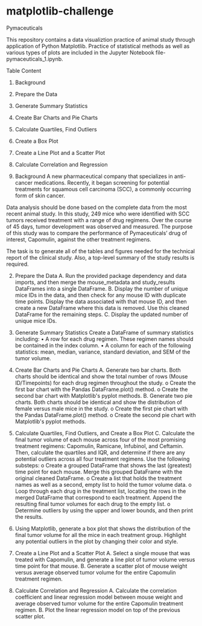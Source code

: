 # matplotlib-challenge
Pymaceuticals

This repository contains a data visualiztion practice of animal study through application of Python Matplotlib. Practice of statistical methods as well as various types of plots are included in the Jupyter Notebook file-pymaceuticals_1.ipynb.

Table Content
1. Background
2. Prepare the Data
3. Generate Summary Statistics
4. Create Bar Charts and Pie Charts
5. Calculate Quartiles, Find Outliers
6. Create a Box Plot
7. Create a Line Plot and a Scatter Plot
8. Calculate Correlation and Regression









1. Background
A new pharmaceutical company that specializes in anti-cancer medications. Recently, it began screening for potential treatments for squamous cell carcinoma (SCC), a commonly occurring form of skin cancer.

Data analysis should be done based on the complete data from the most recent animal study. In this study, 249 mice who were identified with SCC tumors received treatment with a range of drug regimens. Over the course of 45 days, tumor development was observed and measured. The purpose of this study was to compare the performance of Pymaceuticals’ drug of interest, Capomulin, against the other treatment regimens.

The task is to generate all of the tables and figures needed for the technical report of the clinical study. Also, a top-level summary of the study results is required.

2. Prepare the Data
A.	Run the provided package dependency and data imports, and then merge the mouse_metadata and study_results DataFrames into a single DataFrame.
B. Display the number of unique mice IDs in the data, and then check for any mouse ID with duplicate time points. Display the data associated with that mouse ID, and then create a new DataFrame where this data is removed. Use this cleaned DataFrame for the remaining steps.
C. Display the updated number of unique mice IDs.

3. Generate Summary Statistics
Create a DataFrame of summary statistics including:
•	A row for each drug regimen. These regimen names should be contained in the index column.
•	A column for each of the following statistics: mean, median, variance, standard deviation, and SEM of the tumor volume.

4. Create Bar Charts and Pie Charts
A.	Generate two bar charts. Both charts should be identical and show the total number of rows (Mouse ID/Timepoints) for each drug regimen throughout the study.
o	Create the first bar chart with the Pandas DataFrame.plot() method.
o	Create the second bar chart with Matplotlib's pyplot methods.
B.	Generate two pie charts. Both charts should be identical and show the distribution of female versus male mice in the study.
o	Create the first pie chart with the Pandas DataFrame.plot() method.
o	Create the second pie chart with Matplotlib's pyplot methods.
5. Calculate Quartiles, Find Outliers, and Create a Box Plot
C.	Calculate the final tumor volume of each mouse across four of the most promising treatment regimens: Capomulin, Ramicane, Infubinol, and Ceftamin. Then, calculate the quartiles and IQR, and determine if there are any potential outliers across all four treatment regimens. Use the following substeps:
o	Create a grouped DataFrame that shows the last (greatest) time point for each mouse. Merge this grouped DataFrame with the original cleaned DataFrame.
o	Create a list that holds the treatment names as well as a second, empty list to hold the tumor volume data.
o	Loop through each drug in the treatment list, locating the rows in the merged DataFrame that correspond to each treatment. Append the resulting final tumor volumes for each drug to the empty list.
o	Determine outliers by using the upper and lower bounds, and then print the results.
6. Using Matplotlib, generate a box plot that shows the distribution of the final tumor volume for all the mice in each treatment group. Highlight any potential outliers in the plot by changing their color and style.

7. Create a Line Plot and a Scatter Plot
A.	Select a single mouse that was treated with Capomulin, and generate a line plot of tumor volume versus time point for that mouse.
B.	Generate a scatter plot of mouse weight versus average observed tumor volume for the entire Capomulin treatment regimen.

8. Calculate Correlation and Regression
A.	Calculate the correlation coefficient and linear regression model between mouse weight and average observed tumor volume for the entire Capomulin treatment regimen.
B.	Plot the linear regression model on top of the previous scatter plot.


